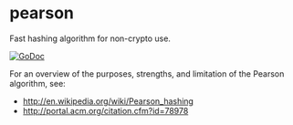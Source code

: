 # pearson
Fast hashing algorithm for non-crypto use.

[![GoDoc](https://godoc.org/github.com/mredivo/pearson?status.svg)](https://godoc.org/github.com/mredivo/pearson)

For an overview of the purposes, strengths, and limitation of the Pearson algorithm, see:

* http://en.wikipedia.org/wiki/Pearson_hashing
* http://portal.acm.org/citation.cfm?id=78978
